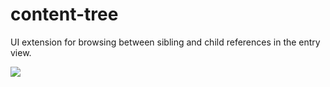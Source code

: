 # content-tree

UI extension for browsing between sibling and child references in the entry view.

![](https://cldup.com/cxJq1ofe2o.gif)
